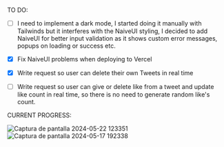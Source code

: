 TO DO:

- [ ] I need to implement a dark mode, I started doing it manually with Tailwinds but it interferes with the NaiveUI styling, I decided to add NaiveUI for better input validation as it shows custom error messages, popups on loading or success etc.

- [X] Fix NaiveUI problems when deploying to Vercel

- [X] Write request so user can delete their own Tweets in real time

- [ ] Write request so user can give or delete like from a tweet and update like count in real time, so there is no need to generate random like's count.
      
CURRENT PROGRESS:

![Captura de pantalla 2024-05-22 123351](https://github.com/SoraiaBarroso/Full_Stack_Nuxt/assets/115974717/8c5c03f7-d755-436d-9814-92acdd54a37d)
![Captura de pantalla 2024-05-17 192338](https://github.com/SoraiaBarroso/Full_Stack_Nuxt/assets/115974717/47e66650-967b-4428-bc7d-1d377d5b8e87)
